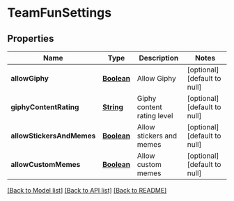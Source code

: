 # TeamFunSettings
## Properties

Name | Type | Description | Notes
------------ | ------------- | ------------- | -------------
**allowGiphy** | [**Boolean**](boolean.md) | Allow Giphy | [optional] [default to null]
**giphyContentRating** | [**String**](string.md) | Giphy content rating level | [optional] [default to null]
**allowStickersAndMemes** | [**Boolean**](boolean.md) | Allow stickers and memes | [optional] [default to null]
**allowCustomMemes** | [**Boolean**](boolean.md) | Allow custom memes | [optional] [default to null]

[[Back to Model list]](../README.md#documentation-for-models) [[Back to API list]](../README.md#documentation-for-api-endpoints) [[Back to README]](../README.md)

